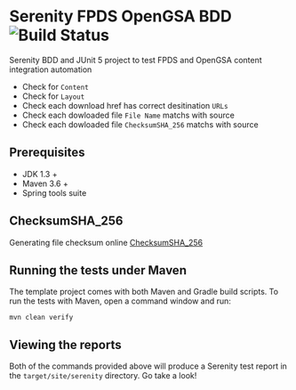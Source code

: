 
# Serenity FPDS OpenGSA BDD  ![Build Status](https://github.com/venuduggireddy/fpds-opengsa-content/actions/workflows/maven.yml/badge.svg)

Serenity BDD and JUnit 5 project to test FPDS and OpenGSA content integration automation

* Check for `Content`
* Check for `Layout`
* Check each download href has correct desitination `URLs` 
* Check each dowloaded file `File Name` matchs with source
* Check each dowloaded file `ChecksumSHA_256` matchs with source


## Prerequisites

* JDK 1.3 + 
* Maven 3.6 +
* Spring tools suite 

## ChecksumSHA_256

Generating file checksum online [ChecksumSHA_256](https://emn178.github.io/online-tools/sha256_checksum.html)

## Running the tests under Maven

The template project comes with both Maven and Gradle build scripts. To run the tests with Maven, open a command window and run:

    mvn clean verify

## Viewing the reports

Both of the commands provided above will produce a Serenity test report in the `target/site/serenity` directory. Go take a look!
